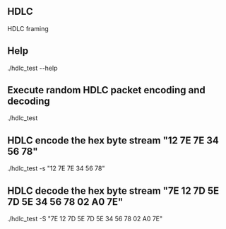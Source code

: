 ## HDLC

HDLC framing

## Help

./hdlc_test --help

## Execute random HDLC packet encoding and decoding

./hdlc_test

## HDLC encode the hex byte stream "12 7E 7E 34 56 78"

./hdlc_test -s "12 7E 7E 34 56 78"

## HDLC decode the hex byte stream "7E 12 7D 5E 7D 5E 34 56 78 02 A0 7E"

./hdlc_test -S "7E 12 7D 5E 7D 5E 34 56 78 02 A0 7E"

